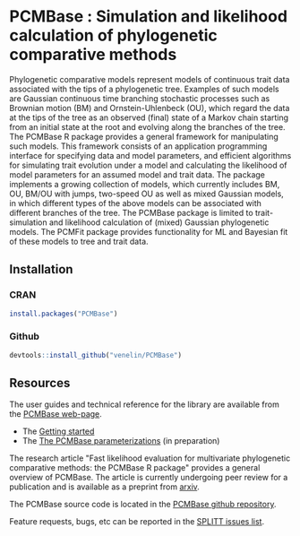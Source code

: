 
<!-- README.md is generated from README.Rmd. Please edit that file -->
PCMBase : Simulation and likelihood calculation of phylogenetic comparative methods
===================================================================================

Phylogenetic comparative models represent models of continuous trait data associated with the tips of a phylogenetic tree. Examples of such models are Gaussian continuous time branching stochastic processes such as Brownian motion (BM) and Ornstein-Uhlenbeck (OU), which regard the data at the tips of the tree as an observed (final) state of a Markov chain starting from an initial state at the root and evolving along the branches of the tree. The PCMBase R package provides a general framework for manipulating such models. This framework consists of an application programming interface for specifying data and model parameters, and efficient algorithms for simulating trait evolution under a model and calculating the likelihood of model parameters for an assumed model and trait data. The package implements a growing collection of models, which currently includes BM, OU, BM/OU with jumps, two-speed OU as well as mixed Gaussian models, in which different types of the above models can be associated with different branches of the tree. The PCMBase package is limited to trait-simulation and likelihood calculation of (mixed) Gaussian phylogenetic models. The PCMFit package provides functionality for ML and Bayesian fit of these models to tree and trait data.

Installation
------------

### CRAN

``` r
install.packages("PCMBase")
```

### Github

``` r
devtools::install_github("venelin/PCMBase")
```

Resources
---------

The user guides and technical reference for the library are available from the [PCMBase web-page](https://venelin.github.io/PCMBase/).

-   The [Getting started](https://venelin.github.io/PCMBase/articles/PCMBase.html)
-   The [The PCMBase parameterizations](https://venelin.github.io/PCMBase/articles/PCMParam.html) (in preparation)

The research article "Fast likelihood evaluation for multivariate phylogenetic comparative methods: the PCMBase R package" provides a general overview of PCMBase. The article is currently undergoing peer review for a publication and is available as a preprint from [arxiv](https://arxiv.org/abs/1809.09014).

The PCMBase source code is located in the [PCMBase github repository](https://github.com/venelin/PCMBase).

Feature requests, bugs, etc can be reported in the [SPLITT issues list](https://github.com/venelin/PCMBase/issues).

